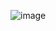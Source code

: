 ![image](https://github.com/noxiousvoid/noxiousvoid/assets/139924655/03ea12f6-e6ce-4fb8-98f9-308837affde5)
